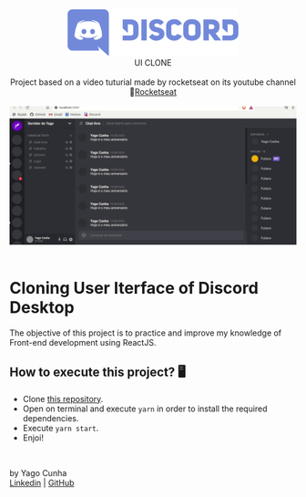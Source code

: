 <div align="center">
	<img src="/.github/assets/discord-logo.png" alt="Logo" width="300px" style="max-width:100%"/>
</div>

<div align="center">
UI CLONE
</div>

<br>

<div align="center">
	Project based on a video tuturial made by rocketseat on its youtube channel
	<g-emoji class="g-emoji" alias="rocket" fallback-src="https://github.githubassets.com/images/icons/emoji/unicode/1f680.png">🚀</g-emoji><a 	href="https://www.youtube.com/watch?v=x4FdZd2-_uU&list=PL85ITvJ7FLohTZv9cC5-PrZ39Q3cugWqp&index=2">Rocketseat</a>
</div>

<br>

<div align="center">
	<img src="/.github/assets/discord.gif" alt="App-Website" style="max-width:100%"/>
</div>

<br>

# Cloning User Iterface of Discord Desktop

The objective of this project is to practice and improve my knowledge of Front-end development using ReactJS.

## How to execute this project? 🖥
 - Clone [this repository](https://github.com/cp-yago/CloneUiDiscord). 
 - Open on terminal and execute `yarn` in order to install the required dependencies. 
 - Execute `yarn start`.
 - Enjoi!

<br>

by Yago Cunha <br>
[Linkedin](https://www.linkedin.com/in/yagocunha) | [GitHub](https://github.com/cp-yago)
